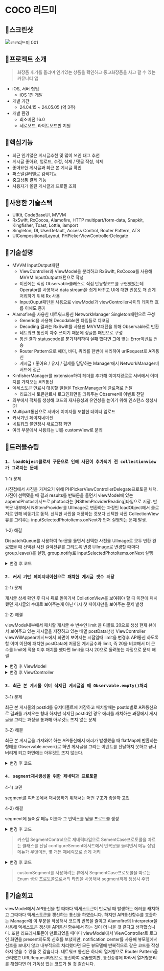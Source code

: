# COCO 리드미

## 💄스크린샷
![코코리드미 001](https://github.com/user-attachments/assets/7bd3d6d8-3c2b-4ab4-bcfb-bf2182e45fb5)


## 💄프로젝트 소개
> 화장품 후기를 올리며 인기있는 상품을 확인하고 중고화장품을 사고 팔 수 있는 커뮤니티 앱
- iOS, 서버 협업
    - iOS 1인 개발
- 개발 기간
    - 24.04.15 ~ 24.05.05 (약 3주)
- 개발 환경
    - 최소버전 16.0
    - 세로모드, 라이트모드만 지원
 
## 💄핵심기능
- 최근 인기많은 게시글추천 및 많이 쓰인 태그 추천
- 게시글 좋아요, 업로드, 수정, 삭제 / 댓글 작성, 삭제
- 좋아요한 게시글과 최근 본 게시글 확인
- 퍼스널컬러별로 검색기능
- 중고상품 결제 기능
- 사용자가 올린 게시글과 프로필 조회

## 💄사용한 기술스택
- UIKit, CodeBaseUI, MVVM
- RxSwift, RxCocoa, Alamofire, HTTP multipart/form-data, Snapkit, Kingfisher, Toast, Lottie, iamport
- Singleton, DI, UserDefault, Access Control, Router Pattern, ATS
- UICompositionalLayout, PHPickerViewControllerDelegate

## 💄기술설명
- MVVM InputOutput패턴
  - ViewController과 ViewModel을 분리하고 RxSwift, RxCocoa를 사용해 MVVM InputOutput패턴으로 작성
  - 이전에는 직접 Observable클래스로 직접 반응형코드를 구현했었는데 Operator를 사용해서 data stream을 쉽게 바꾸고 UI에 대한 반응도 더 쉽게 처리하기 위해 Rx 사용
  - InputOuput패턴을 사용으로 viewModel과 viewController사이의 데이터 흐름 이해도 증가
- Alamofire을 사용한 네트워크통신 NetworkManager Singleton패턴으로 구성
  - Generic을 사용해 Decodable한 타입들로 디코딩                                                
  - Decoding 결과는 RxSwift를 사용한 MVVM패턴을 위해 Observable로 반환
  - 네트워크 통신이 자주 쓰이기 때문에 싱글톤 패턴으로 구성
  - 통신 결과 statuscode를 분기처리하여 실패 했다면 그에 맞는 Error이벤트 전송
  - Router Pattern으로 헤더, 바디, 쿼리를 한번에 처리하여 urlRequest로 API통신
  - 게시글 / 좋아요 / 유저 / 결제를 담당하는 Manager에서 NetworkManager메서드에 접근
- KinfisherManager를 extension하여 헤더를 추가해 이미지경로로 서버에서 이미지를 가져오는 API통신
- 엑세스토큰 만료시 대응할 일들을 TokenManager에 클로저로 전달
  - 리프레시 토큰만료시 로그인화면을 띄워주는 Observer에 이벤트 전달
- 외부에서 객체를 생성해 코드의 재사용성과 유연성을 높이기 위해 인스턴스 생성시 DI
- Multipart통신으로 서버에 이미지를 포함한 데이터 업로드
- 커서기반 페이지네이션
- 네트워크 불안정시 새로고침 화면
- 여러 부분에서 사용되는 UI를 customView로 분리


## 💄트러블슈팅
### `1. loadObject클로저 구문으로 인해 사진이 추가되기 전 collectionview가 그려지는 문제`

1-1) 문제



사진첩에서 사진을 가져오기 위해 PHPickerViewControllerDelegate프로토콜 채택.
사진이 선택됐을 때 결과 results를 반복문을 돌면서 viewModel에 있는 appendPhotos메서드로 photos라는 [NSItemProviderReading]타입으로 저장.
반복문 내부에서 NSItemProvider를 UIImage로 변환하는 과정인 loadObject에서 클로저로 인해 비동기로 동작.
선택한 사진을 저장하는 것보다 선택한 사진 CollectionView뷰를 그려주는 inputSelectedPhotoItems.onNext가 먼저 실행되는 문제 발생.

1-2) 해결



DispatchQueue를 사용하여 for문을 돌면서 선택한 사진을 UIImage로 모두 변환 완료했을 때 선택된 사진 컬렉션뷰를 그리도록 변경
UIImage로 변경할 때마다 group.leave()를 실행, group.notify로 inputSelectedPhotoItems.onNext 실행
<details>
<summary>변경 후 코드</summary>
<div markdown="1">
<img width="533" alt="%EC%8A%A4%ED%81%AC%EB%A6%B0%EC%83%B7%202024-05-23%20%EC%98%A4%EC%A0%84%209 21 02" src="https://github.com/nhyeonjeong/CosmeticCommunity/assets/102401977/6c1f506e-2b8c-4179-a469-78485c4bcf57">
</div>
</details>

### `2. 커서 기반 페이지네이션으로 패치한 게시글 갯수 저장`
2-1) 문제


게시글 상세 확인 후 다시 뒤로 돌아가서 ColletionView를 보여줘야 할 때 이전에 패치했던 게시글의 수대로 보여주는게 아닌 다시 첫 페이지만을 보여주는 문제 발생

2-2) 해결



viewModel내부에서 패치할 게시글 수 변수인 limit 을 디폴트 20으로 생성
현재 뷰에서 보여주고 있는 게시글을 저장하고 있는 배열 postData생성
ViewController viewWillAppear메서드에서 화면이 보여지는 시점일때 limit을 변경후 API통신 하도록 함
이미 이전에 패치한 postData에 저장된 게시글수와 limit, 즉 20을 비교해서 더 큰 수를 limit에 적용
이후 패치를 했다면 limit을 다시 20으로 돌려놓는 과정으로 문제 해결
<details>
<summary>변경 후 ViewModel</summary>
<div markdown="1">
<img width="533" alt="%EC%8A%A4%ED%81%AC%EB%A6%B0%EC%83%B7%202024-05-23%20%EC%98%A4%EC%A0%84%209 21 02" src="https://github.com/nhyeonjeong/CosmeticCommunity/assets/102401977/9894f684-4af9-4879-8867-5f2c9d0fa8cd">
<img width="533" alt="%EC%8A%A4%ED%81%AC%EB%A6%B0%EC%83%B7%202024-05-23%20%EC%98%A4%EC%A0%84%209 21 02" src="https://github.com/nhyeonjeong/CosmeticCommunity/assets/102401977/072ec8e2-583c-4949-86eb-b2961b1749e9">
</div>
</details>
<details>
<summary>변경 후 ViewController</summary>
<div markdown="1">
<img width="533" alt="%EC%8A%A4%ED%81%AC%EB%A6%B0%EC%83%B7%202024-05-23%20%EC%98%A4%EC%A0%84%209 21 02" src="https://github.com/nhyeonjeong/CosmeticCommunity/assets/102401977/47769735-3749-45a1-8953-6af1be14803d">
</div>
</details>

### `3. 최근 본 게시물 이미 삭제된 게시글일 때 Observable.empty()처리`
3-1) 문제



최근 본 게시물의 postId를 유저디폴트에 저장하고 패치할때는 postId별로 API통신으로 결과를 가져오는 형태
하지만 삭제된 postId인 경우 에러를 캐치하는 과정에서 게시글을 그리는 과정을 통과해 아무것도 뜨지 않는 문제

3-2) 해결



최근 본 게시글을 가져와야 하는 API통신에서 에러가 발생했을 때 flatMap에 반환하는 형태를 Observable<PostModel>.never()로 하면  게시글을 그리는 이벤트를 전달하지 못하고 끝나버리게 되고 화면에는 아무것도 뜨지 않는다.

<details>
<summary>변경 후 코드</summary>
    Observable<PostModel>.empty()로 바꿔주면 postModelArray에 오류난 게시글은 저장하지 않을 뿐 끝까지 통신 실행 후 게시글을 그리는 이벤트를 뷰컨에 전달
<div markdown="1">
<img width="533" alt="%EC%8A%A4%ED%81%AC%EB%A6%B0%EC%83%B7%202024-05-23%20%EC%98%A4%EC%A0%84%209 21 02" src="https://github.com/nhyeonjeong/CosmeticCommunity/assets/102401977/7634859b-095b-4f60-9145-a89cc2c37968">
<img width="533" alt="%EC%8A%A4%ED%81%AC%EB%A6%B0%EC%83%B7%202024-05-23%20%EC%98%A4%EC%A0%84%209 21 02" src="https://github.com/nhyeonjeong/CosmeticCommunity/assets/102401977/e1fafa75-abe1-4907-805e-f197f7c42adb">
</div>
</details>

### `4. segment재사용성을 위한 제네릭과 프로토콜`
4-1) 고민


segment를 여러곳에서 재사용하기 위해서는 어떤 구조가 좋을까 고민

4-2) 해결


segment에 들어갈 메뉴 이름과 그 인덱스를 담을 프로토콜 생성
<details>
<summary>변경 후 코드</summary>
<div markdown="1">
<img width="545" alt="%EC%8A%A4%ED%81%AC%EB%A6%B0%EC%83%B7%202024-05-23%20%EC%98%A4%EC%A0%84%209 18 45" src="https://github.com/nhyeonjeong/CosmeticCommunity/assets/102401977/b88ab572-20ef-41e4-ac31-1bc5a0ccf378">
</div>
</details>

> 커스텀 SegmentControl으로 제네릭타입으로 SementCase프로토콜을 따르는 클래스를 전달
configureSement메서드에서 반복문을 돌리면서 메뉴 삽입
메뉴가 무엇이든, 몇 개든 제네릭으로 쉽게 처리
<details>
<summary>변경 후 코드</summary>
<div markdown="1">
<img width="533" alt="%EC%8A%A4%ED%81%AC%EB%A6%B0%EC%83%B7%202024-05-23%20%EC%98%A4%EC%A0%84%209 21 02" src="https://github.com/nhyeonjeong/CosmeticCommunity/assets/102401977/24128f30-8d45-4f95-81f9-db6eb67a1cb5">
<img width="563" alt="%EC%8A%A4%ED%81%AC%EB%A6%B0%EC%83%B7%202024-05-23%20%EC%98%A4%EC%A0%84%209 31 47" src="https://github.com/nhyeonjeong/CosmeticCommunity/assets/102401977/4e82d153-311a-44e4-aa91-a4f0be7b58a9">

</div>
</details>

> customSegment를 사용하려는 뷰에서 SegmentCase프로토콜을 따르는 Enum 생성
프로토콜으로서의 타입을 사용해서 segment객체 생성시 주입


## 💄기술회고
viewModel에서 API통신을 할 때마다 엑세스토큰이 만료될 때 발생하는 에러를 캐치하고 그때마다 엑세스토큰을 갱신하는 통신을 하였습니다. 
하지만 API통신함수를 호출하는 Manager에 이 부분을 작성해서 코드의 반복을 줄이고 Alamofire의 Interpretor을 사용해 엑세스토큰 갱신을 API통신 함수에서 하는 것이 더 나을 것 같다고 생각했습니다. 
또한 리프레시토큰이 만료되었을 때마다 viewModel에서 ViewController로 로그인 화면을 present하도록 신호를 보냈지만, notification center를 사용해 뷰모델에서 신호를 보내지 않고 내부적으로 처리했다면 모든 뷰모델에 반복적으로 같은 코드를 작성하지 않을 수 있을 것 같습니다.
네트워크 통신은 하나의 열거형으로 Router Pattern울 관리했고 URLRequest타입으로 통신하여 깔끔했지만, 통신종류에 따라서 열거형분리를 해줬다면 더 가독성 있는 코드가 될 것 같습니다.





